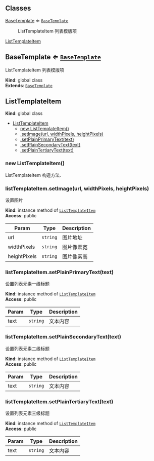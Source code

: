 ## Classes

<dl>
<dt><a href="#BaseTemplate">BaseTemplate</a> ⇐ <code><a href="#BaseTemplate">BaseTemplate</a></code></dt>
<dd><p>ListTemplateItem 列表模版项</p>
</dd>
<dt><a href="#ListTemplateItem">ListTemplateItem</a></dt>
<dd></dd>
</dl>

<a name="BaseTemplate"></a>

## BaseTemplate ⇐ [<code>BaseTemplate</code>](#BaseTemplate)
ListTemplateItem 列表模版项

**Kind**: global class  
**Extends**: [<code>BaseTemplate</code>](#BaseTemplate)  
<a name="ListTemplateItem"></a>

## ListTemplateItem
**Kind**: global class  

* [ListTemplateItem](#ListTemplateItem)
    * [new ListTemplateItem()](#new_ListTemplateItem_new)
    * [.setImage(url, widthPixels, heightPixels)](#ListTemplateItem+setImage)
    * [.setPlainPrimaryText(text)](#ListTemplateItem+setPlainPrimaryText)
    * [.setPlainSecondaryText(text)](#ListTemplateItem+setPlainSecondaryText)
    * [.setPlainTertiaryText(text)](#ListTemplateItem+setPlainTertiaryText)

<a name="new_ListTemplateItem_new"></a>

### new ListTemplateItem()
ListTemplateItem 构造方法.

<a name="ListTemplateItem+setImage"></a>

### listTemplateItem.setImage(url, widthPixels, heightPixels)
设置图片

**Kind**: instance method of [<code>ListTemplateItem</code>](#ListTemplateItem)  
**Access**: public  

| Param | Type | Description |
| --- | --- | --- |
| url | <code>string</code> | 图片地址 |
| widthPixels | <code>string</code> | 图片像素宽 |
| heightPixels | <code>string</code> | 图片像素高 |

<a name="ListTemplateItem+setPlainPrimaryText"></a>

### listTemplateItem.setPlainPrimaryText(text)
设置列表元素一级标题

**Kind**: instance method of [<code>ListTemplateItem</code>](#ListTemplateItem)  
**Access**: public  

| Param | Type | Description |
| --- | --- | --- |
| text | <code>string</code> | 文本内容 |

<a name="ListTemplateItem+setPlainSecondaryText"></a>

### listTemplateItem.setPlainSecondaryText(text)
设置列表元素二级标题

**Kind**: instance method of [<code>ListTemplateItem</code>](#ListTemplateItem)  
**Access**: public  

| Param | Type | Description |
| --- | --- | --- |
| text | <code>string</code> | 文本内容 |

<a name="ListTemplateItem+setPlainTertiaryText"></a>

### listTemplateItem.setPlainTertiaryText(text)
设置列表元素三级标题

**Kind**: instance method of [<code>ListTemplateItem</code>](#ListTemplateItem)  
**Access**: public  

| Param | Type | Description |
| --- | --- | --- |
| text | <code>string</code> | 文本内容 |

